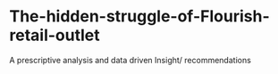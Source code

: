 # The-hidden-struggle-of-Flourish-retail-outlet
A prescriptive analysis and data driven Insight/ recommendations 
